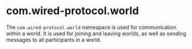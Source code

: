 # com.wired-protocol.world

The `com.wired-protocol.world` namespace is used for communication within a world. It is used for joining and leaving worlds, as well as sending messages to all participants in a world.
